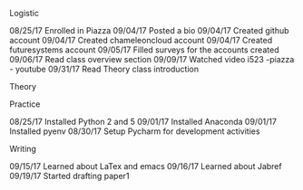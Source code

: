 Logistic

08/25/17 Enrolled in Piazza
09/04/17 Posted a bio 
09/04/17 Created github account
09/04/17 Created chameleoncloud account
09/04/17 Created futuresystems account
09/05/17 Filled surveys for the accounts created 
09/06/17 Read class overview section
09/09/17 Watched video i523 -piazza - youtube
09/31/17 Read Theory class introduction


Theory



Practice

08/25/17 Installed Python 2 and 5
09/01/17 Installed Anaconda 
09/01/17 Installed pyenv
08/30/17 Setup Pycharm for development activities

Writing

09/15/17 Learned about LaTex and emacs
09/16/17 Learned about Jabref
09/19/17 Started drafting paper1
